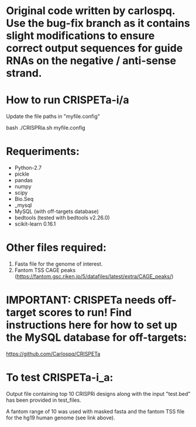 # Original code written by carlospq. Use the bug-fix branch as it contains slight modifications to ensure correct output sequences for guide RNAs on the negative / anti-sense strand. 


# How to run CRISPETa-i/a

Update the file paths in "myfile.config"

bash ./CRISPRia.sh myfile.config			
							
# Requeriments:						
  - Python-2.7						
  - pickle					
  - pandas					
  - numpy						
  - scipy						
  - Bio.Seq					
  - _mysql					
  - MySQL (with off-targets database)			
  - bedtools (tested with bedtools v2.26.0)						
  - scikit-learn 0.16.1

# Other files required:

1. Fasta file for the genome of interest. 
2. Fantom TSS CAGE peaks (https://fantom.gsc.riken.jp/5/datafiles/latest/extra/CAGE_peaks/)
   
# IMPORTANT: CRISPETa needs off-target scores to run! Find instructions here for how to set up the MySQL database for off-targets:

https://github.com/Carlospq/CRISPETa

# To test CRISPETa-i_a:

Output file containing top 10 CRISPRi designs along with the input "test.bed" has been provided in test_files. 

A fantom range of 10 was used with masked fasta and the fantom TSS file for the hg19 human genome (see link above). 
    
